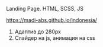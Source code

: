 Landing Page. HTML, SCSS, JS

https://madi-abs.github.io/indonesia/

1. Адаптив до 280px
2. Слайдер на js, анимация на css